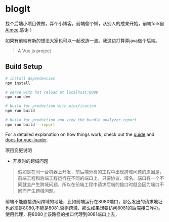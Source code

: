# blogIt

找个后端小项目做做，弄个小博客，前端偷个懒，从别人的成果开始，前端fork自[Aimee](https://github.com/Aimee1608/myblogvue),感谢！

如果有前端有新的想法大家也可以一起改造一波。我这边打算弄java做个后端。

> A Vue.js project

## Build Setup

``` bash
# install dependencies
npm install

# serve with hot reload at localhost:8080
npm run dev

# build for production with minification
npm run build

# build for production and view the bundle analyzer report
npm run build --report
```

For a detailed explanation on how things work, check out the [guide](http://vuejs-templates.github.io/webpack/) and [docs for vue-loader](http://vuejs.github.io/vue-loader).

项目变更说明
- 开发时的跨域问题
>假如是在同一台机器上开发，前后端分离的工程中出现跨域问题的原因是，前端工程和后端工程运行在不同的端口上。只要协议、域名、端口有一个不同就会产生跨域问题，所以在前端工程中请求后端的接口时就会因为端口不同而产生跨域问题。

前端不能直接访问跨域的地址，比如前端运行在8080端口，那么发出的请求地址也必须是8080,不能是8081,否则跨域，那么如果想要访问8081的后端接口咋办。
使用代理，将8080上该路径的接口代理到8081端口上去，
